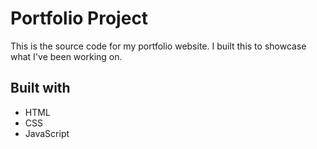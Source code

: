 # Portfolio Project

This is the source code for my portfolio website. I built this to showcase what I've been working on.

## Built with

* HTML
* CSS
* JavaScript